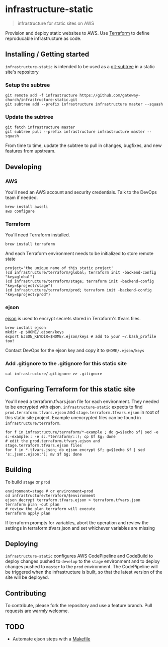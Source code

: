 # infrastructure-static
> infrastructure for static sites on AWS

Provision and deploy static websites to AWS. Use [Terraform](https://www.terraform.io) to define reproducable infrastructure as code.

## Installing / Getting started

`infrastructure-static` is intended to be used as a [git-subtree](https://www.atlassian.com/blog/git/alternatives-to-git-submodule-git-subtree) in a static site's repository

### Setup the subtree

```shell
git remote add -f infrastructure https://github.com/gateway-church/infrastructure-static.git
git subtree add --prefix infrastructure infrastructure master --squash
```

### Update the subtree

```shell
git fetch infrastructure master
git subtree pull --prefix infrastructure infrastructure master --squash
```

From time to time, update the subtree to pull in changes, bugfixes, and new features from upstream.

## Developing

### AWS
You'll need an AWS account and security credentials. Talk to the DevOps team if needed.

```shell
brew install awscli
aws configure
```

### Terraform

You'll need Terraform installed.

```shell
brew install terraform
```

And each Terraform environment needs to be initialized to store remote state

```shell
project='the unique name of this static project'
(cd infrastructure/terraform/global; terraform init -backend-config "key=global")
(cd infrastructure/terraform/stage; terraform init -backend-config "key=$project/stage")
(cd infrastructure/terraform/prod; terraform init -backend-config "key=$project/prod")
```

### ejson

[ejson](https://github.com/Shopify/ejson) is used to encrypt secrets stored in Terraform's tfvars files. 

```shell
brew install ejson
mkdir -p $HOME/.ejson/keys
export EJSON_KEYDIR=$HOME/.ejson/keys # add to your ~/.bash_profile too!
```

Contact DevOps for the ejson key and copy it to `$HOME/.ejson/keys`

### Add .gitignore to the .gitignore for this static site

```shell
cat infrastructure/.gitignore >> .gitignore
```

## Configuring Terraform for this static site

You'll need a terraform.tfvars.json file for each environment. They needed to be encrypted with ejson. `infrastructure-static` expects to find `prod.terraform.tfvars.ejson` and `stage.terraform.tfvars.ejson` in root of this static site project. Example unencrypted files can be found in `infrastructure/terraform`.

```shell
for f in infrastructure/terraform/*-example ; do g=$(echo $f| sed -e s:-example:: -e s:.*terraform/::); cp $f $g; done
# edit the prod.terraform.tfvars.ejson and stage.terraform.tfvars.ejson files
for f in *.tfvars.json; do ejson encrypt $f; g=$(echo $f | sed 's:.json:.ejson:'); mv $f $g; done
```

## Building

To build `stage` or `prod` 

```shell
environment=stage # or environment=prod
cd infrastructure/terraform/$environment
ejson decrypt terraform.tfvars.ejson > terraform.tfvars.json
terraform plan -out plan
# review the plan terraform will execute
terraform apply plan
```

If terraform prompts for variables, abort the operation and review the settings in terraform.tfvars.json and set whichever variables are missing


## Deploying 

`infrastructure-static` configures AWS CodePipeline and CodeBuild to deploy changes pushed to `develop` to the `stage` environment and to deploy changes pushed to `master` to the `prod` environment. The CodePipeline will be triggered when the infrastructure is built, so that the latest version of the site will be deployed.


## Contributing

To contribute, please fork the repository and use a feature branch. Pull requests are warmly welcome.

## TODO
- Automate ejson steps with a [Makefile](https://mtpereira.com/terraform-ejson.html)

